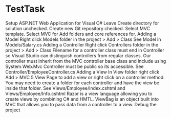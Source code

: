 # TestTask
Setup
ASP.NET Web Application for Visual C#
Leave Create directory for solution unchecked.
Create new Git repository checked.
Select MVC template.
Select MVC for Add folders and core references for.
Adding a Model
Right click Models folder in the project > Add > Class
See Model in Models/Salary.cs
Adding a Controller
Right click Controllers folder in the project > Add > Class
Filename for a controller class must end in Controller so Visual Studio can distinguish controllers from regular classes.
Our controller must inherit from the MVC controller base class and include using System.Web.Mvc
Controller must be public so its accessible.
See Controller/EmployeeController.cs
Adding a View
In View folder right click Add > MVC 5 View Page to add a view or right click on a controller method.
You may need to create a folder for each controller and have the view be inside that folder. See Views/Employee/Index.cshtml and Views/Employee/Info.cshtml
Razor is a view language allowing you to create views by combining C# and HMTL.
ViewBag is an object built into MVC that allows you to pass data from a controller to a view.
Debug the project
